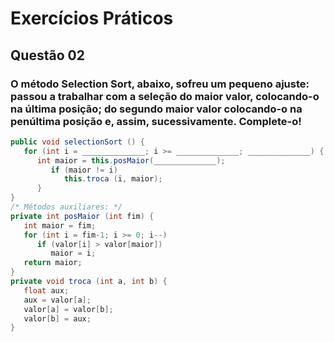 # Exercícios Práticos
## Questão 02

### O método Selection Sort, abaixo, sofreu um pequeno ajuste: passou a trabalhar com a seleção do maior valor, colocando-o na última posição; do segundo maior valor colocando-o na penúltima posição e, assim, sucessivamente. Complete-o!


```java
public void selectionSort () {
   for (int i = ______________; i >= ______________; ______________) {
      int maior = this.posMaior(______________);
         if (maior != i) 
            this.troca (i, maior);
      }
}
/* Métodos auxiliares: */
private int posMaior (int fim) {
   int maior = fim;
   for (int i = fim-1; i >= 0; i--)
      if (valor[i] > valor[maior])
         maior = i;
   return maior;
}
private void troca (int a, int b) {
   float aux;
   aux = valor[a];
   valor[a] = valor[b];
   valor[b] = aux;
}
